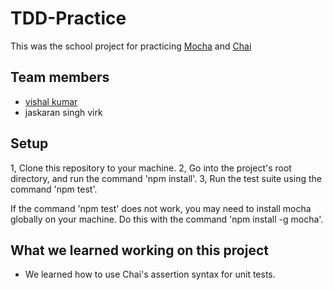# TDD-Practice

This was the school project for practicing [Mocha](https://mochajs.org/) and [Chai](https://www.chaijs.com/)

## Team members
- [vishal kumar](https://github.com/vxshal/)
- jaskaran singh virk

## Setup
1, Clone this repository to your machine.
2, Go into the project's root directory, and run the command 'npm install'.
3, Run the test suite using the command 'npm test'.

If the command 'npm test' does not work, you may need to install mocha globally on your machine. Do this with the command 'npm install -g mocha'.

## What we learned working on this project

- We learned how to use Chai's assertion syntax for unit tests.
